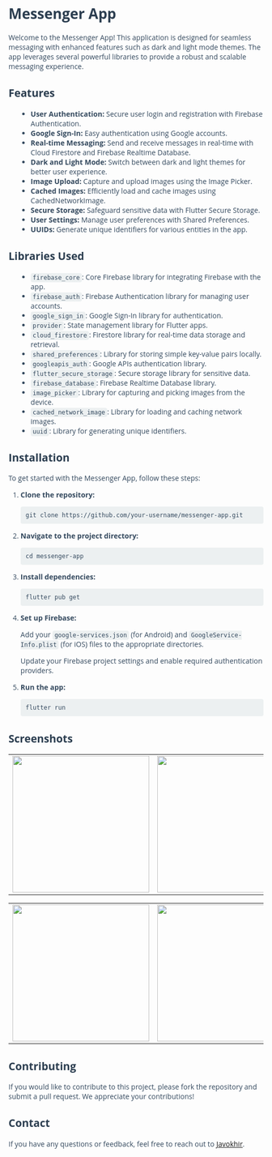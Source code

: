 <!DOCTYPE html>
<html lang="en">
<head>
    <meta charset="UTF-8">
    <meta name="viewport" content="width=device-width, initial-scale=1.0">
   
</head>
<body style="font-family: 'Open Sans', sans-serif;">
    <h1 style="color: #2c3e50;">Messenger App</h1>
    <p style="color: #34495e;">Welcome to the Messenger App! This application is designed for seamless messaging with enhanced features such as dark and light mode themes. The app leverages several powerful libraries to provide a robust and scalable messaging experience.</p>
    <h2 style="color: #2c3e50;">Features</h2>
    <ul style="color: #34495e; list-style-type: disc; margin-left: 20px;">
        <li><strong>User Authentication:</strong> Secure user login and registration with Firebase Authentication.</li>
        <li><strong>Google Sign-In:</strong> Easy authentication using Google accounts.</li>
        <li><strong>Real-time Messaging:</strong> Send and receive messages in real-time with Cloud Firestore and Firebase Realtime Database.</li>
        <li><strong>Dark and Light Mode:</strong> Switch between dark and light themes for better user experience.</li>
        <li><strong>Image Upload:</strong> Capture and upload images using the Image Picker.</li>
        <li><strong>Cached Images:</strong> Efficiently load and cache images using CachedNetworkImage.</li>
        <li><strong>Secure Storage:</strong> Safeguard sensitive data with Flutter Secure Storage.</li>
        <li><strong>User Settings:</strong> Manage user preferences with Shared Preferences.</li>
        <li><strong>UUIDs:</strong> Generate unique identifiers for various entities in the app.</li>
    </ul>
    <h2 style="color: #2c3e50;">Libraries Used</h2>
    <ul style="color: #34495e; list-style-type: disc; margin-left: 20px;">
        <li><code style="background-color: #ecf0f1; padding: 2px 4px; border-radius: 4px;">firebase_core</code>: Core Firebase library for integrating Firebase with the app.</li>
        <li><code style="background-color: #ecf0f1; padding: 2px 4px; border-radius: 4px;">firebase_auth</code>: Firebase Authentication library for managing user accounts.</li>
        <li><code style="background-color: #ecf0f1; padding: 2px 4px; border-radius: 4px;">google_sign_in</code>: Google Sign-In library for authentication.</li>
        <li><code style="background-color: #ecf0f1; padding: 2px 4px; border-radius: 4px;">provider</code>: State management library for Flutter apps.</li>
        <li><code style="background-color: #ecf0f1; padding: 2px 4px; border-radius: 4px;">cloud_firestore</code>: Firestore library for real-time data storage and retrieval.</li>
        <li><code style="background-color: #ecf0f1; padding: 2px 4px; border-radius: 4px;">shared_preferences</code>: Library for storing simple key-value pairs locally.</li>
        <li><code style="background-color: #ecf0f1; padding: 2px 4px; border-radius: 4px;">googleapis_auth</code>: Google APIs authentication library.</li>
        <li><code style="background-color: #ecf0f1; padding: 2px 4px; border-radius: 4px;">flutter_secure_storage</code>: Secure storage library for sensitive data.</li>
        <li><code style="background-color: #ecf0f1; padding: 2px 4px; border-radius: 4px;">firebase_database</code>: Firebase Realtime Database library.</li>
        <li><code style="background-color: #ecf0f1; padding: 2px 4px; border-radius: 4px;">image_picker</code>: Library for capturing and picking images from the device.</li>
        <li><code style="background-color: #ecf0f1; padding: 2px 4px; border-radius: 4px;">cached_network_image</code>: Library for loading and caching network images.</li>
        <li><code style="background-color: #ecf0f1; padding: 2px 4px; border-radius: 4px;">uuid</code>: Library for generating unique identifiers.</li>
    </ul>
    <h2 style="color: #2c3e50;">Installation</h2>
    <p style="color: #34495e;">To get started with the Messenger App, follow these steps:</p>
    <ol style="color: #34495e;">
        <li><strong>Clone the repository:</strong></li>
        <pre style="background-color: #ecf0f1; padding: 10px; border-radius: 4px; overflow-x: auto; "><code>git clone https://github.com/your-username/messenger-app.git</code></pre>
        <li><strong>Navigate to the project directory:</strong></li>
        <pre style="background-color: #ecf0f1; padding: 10px; border-radius: 4px; overflow-x: auto;"><code>cd messenger-app</code></pre>
        <li><strong>Install dependencies:</strong></li>
        <pre style="background-color: #ecf0f1; padding: 10px; border-radius: 4px; overflow-x: auto;"><code>flutter pub get</code></pre>
        <li><strong>Set up Firebase:</strong></li>
        <p style="color: #34495e;">Add your <code style="background-color: #ecf0f1; padding: 2px 4px; border-radius: 4px;">google-services.json</code> (for Android) and <code style="background-color: #ecf0f1; padding: 2px 4px; border-radius: 4px;">GoogleService-Info.plist</code> (for iOS) files to the appropriate directories.</p>
        <p style="color: #34495e;">Update your Firebase project settings and enable required authentication providers.</p>
        <li><strong>Run the app:</strong></li>
        <pre style="background-color: #ecf0f1; padding: 10px; border-radius: 4px; overflow-x: auto;"><code>flutter run</code></pre>
    </ol>
    <h2 style="color: #2c3e50;">Screenshots</h2>
    <table>
  <tr>
    <td><img src="https://github.com/user-attachments/assets/53113b13-7f22-4b40-9a7f-cdb5b3413318" width=270></td>
    <td><img src="https://github.com/user-attachments/assets/b5caa0cd-e2bf-4519-95d6-bb7cde9d7471" width=270></td>
    <td><img src="https://github.com/user-attachments/assets/cc5b3a49-ba6b-48da-b281-4c3eda3c27b4" width=270></td>
  </tr>
 </table>
    <table>
  <tr>
    <td><img src="https://github.com/user-attachments/assets/5123d2be-c2eb-48ae-8bd2-b73e3dd5b7d7" width=270></td>
    <td><img src="https://github.com/user-attachments/assets/1837abfc-ba38-4610-9f52-3cb0b8f51eaa" width=270></td>
    <td><img src="https://github.com/user-attachments/assets/83d23f72-a589-4fa7-bc70-b2dce9e4bad2" width=270></td>
 
  </tr>
 </table>



 


   </p>
    <h2 style="color: #2c3e50;">Contributing</h2>
    <p style="color: #34495e;">If you would like to contribute to this project, please fork the repository and submit a pull request. We appreciate your contributions!</p>
    <h2 style="color: #2c3e50;">Contact</h2>
    <p style="color: #34495e;">If you have any questions or feedback, feel free to reach out to <a href="mailto:aersune@gmail.com">Javokhir</a>.</p>
</body>
</html>

